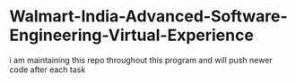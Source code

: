 # Walmart-India-Advanced-Software-Engineering-Virtual-Experience
i am maintaining this repo throughout this program 
and will push newer code after each task